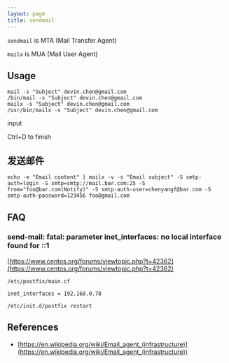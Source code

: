 ```yaml
---
layout: page
title: sendmail
---
```


`sendmail` is MTA (Mail Transfer Agent)

`mailx` is MUA (Mail User Agent)

## Usage

```
mail -s "Subject" devin.chen@gmail.com
/bin/mail -s "Subject" devin.chen@gmail.com
mailx -s "Subject" devin.chen@gmail.com
/usr/bin/mailx -s "Subject" devin.chen@gmail.com
```

input

Ctrl+D to finish

## 发送邮件

```
echo -e "Email content" | mailx -v -s "Email subject" -S smtp-auth=login -S smtp=smtp://mail.bar.com:25 -S from="foo@bar.com(Notify)" -S smtp-auth-user=chenyangf@bar.com -S smtp-auth-password=123456 foo@gmail.com
```

## FAQ

### send-mail: fatal: parameter inet_interfaces: no local interface found for ::1

[https://www.centos.org/forums/viewtopic.php?t=42362](https://www.centos.org/forums/viewtopic.php?t=42362)

`/etc/postfix/main.cf`

```
inet_interfaces = 192.168.0.78
```

```
/etc/init.d/postfix restart
```

## References

- [https://en.wikipedia.org/wiki/Email_agent_(infrastructure)](https://en.wikipedia.org/wiki/Email_agent_(infrastructure))